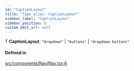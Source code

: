```yaml
---
id: "CaptionLayout"
title: "Type alias: CaptionLayout"
sidebar_label: "CaptionLayout"
sidebar_position: 0
custom_edit_url: null
---
```


Ƭ **CaptionLayout**: ``"dropdown"`` \| ``"buttons"`` \| ``"dropdown-buttons"``

#### Defined in

[src/components/Nav/Nav.tsx:6](https://github.com/gpbl/react-day-picker/blob/cd80be68f/src/components/Nav/Nav.tsx#L6)
